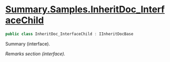 # [Summary.Samples.InheritDoc_InterfaceChild](../src/Core/Samples/InheritDocSample.cs#L188)
```cs
public class InheritDoc_InterfaceChild : IInheritDocBase
```

Summary (interface).

_Remarks section (interface)._

